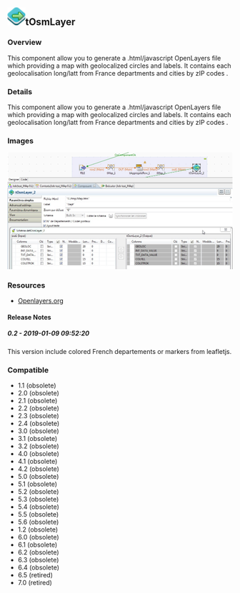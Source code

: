 ## <img src='./logo.jpg' width='40' height='40'>tOsmLayer

### Overview
This component allow you to generate a .html/javascript OpenLayers file which providing a map with geolocalized circles and labels. 
It contains each geolocalisation long/latt from France departments and cities by zIP codes . 
### Details
This component allow you to generate a .html/javascript OpenLayers file which providing a map with geolocalized circles and labels. 
It contains each geolocalisation long/latt from France departments and cities by zIP codes . 
### Images
<a href='./screenshots/v_0.2__1.jpg'><img src='./screenshots/v_0.2__1.jpg' ></a>


### Resources
 * <a href=Openlayers.org>Openlayers.org</a>

#### Release Notes

##### 0.2 - 2019-01-09 09:52:20
This version include colored French departements or markers from leafletjs.
### Compatible
 -  1.1 (obsolete)
 -   2.0 (obsolete)
 -   2.1 (obsolete)
 -   2.2 (obsolete)
 -   2.3 (obsolete)
 -   2.4 (obsolete)
 -   3.0 (obsolete)
 -   3.1 (obsolete)
 -   3.2 (obsolete)
 -   4.0 (obsolete)
 -   4.1 (obsolete)
 -   4.2 (obsolete)
 -   5.0 (obsolete)
 -   5.1 (obsolete)
 -   5.2 (obsolete)
 -   5.3 (obsolete)
 -   5.4 (obsolete)
 -   5.5 (obsolete)
 -   5.6 (obsolete)
 -   1.2 (obsolete)
 -   6.0 (obsolete)
 -   6.1 (obsolete)
 -   6.2 (obsolete)
 -   6.3 (obsolete)
 -   6.4 (obsolete)
 -  6.5 (retired)
 -  7.0 (retired)